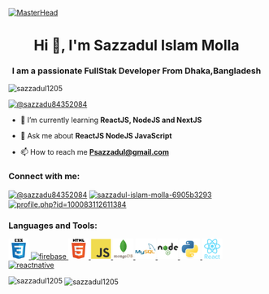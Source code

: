 [![MasterHead](https://i.ibb.co/VB0bKpD/banner0001.jpg)](https://rishavchanda.io)
<h1 align="center">Hi 👋, I'm Sazzadul Islam Molla</h1>
<h3 align="center">I am a passionate FullStak Developer From Dhaka,Bangladesh</h3>

<p align="left"> <img src="https://komarev.com/ghpvc/?username=sazzadul1205&label=Profile%20views&color=0e75b6&style=flat" alt="sazzadul1205" /> </p>
<p align="left"> <a href="https://twitter.com/@sazzadu84352084" target="blank"><img src="https://img.shields.io/twitter/follow/@sazzadu84352084?logo=twitter&style=for-the-badge" alt="@sazzadu84352084" /></a> </p>

- 🌱 I’m currently learning **ReactJS, NodeJS and NextJS**

- 💬 Ask me about **ReactJS NodeJS JavaScript**

- 📫 How to reach me **Psazzadul@gmail.com**

<h3 align="left">Connect with me:</h3>
<p align="left">
<a href="https://twitter.com/@sazzadu84352084" target="blank"><img align="center" src="https://raw.githubusercontent.com/rahuldkjain/github-profile-readme-generator/master/src/images/icons/Social/twitter.svg" alt="@sazzadu84352084" height="30" width="40" /></a>
<a href="https://linkedin.com/in/sazzadul-islam-molla-6905b3293" target="blank"><img align="center" src="https://raw.githubusercontent.com/rahuldkjain/github-profile-readme-generator/master/src/images/icons/Social/linked-in-alt.svg" alt="sazzadul-islam-molla-6905b3293" height="30" width="40" /></a>
<a href="https://fb.com/profile.php?id=100083112611384" target="blank"><img align="center" src="https://raw.githubusercontent.com/rahuldkjain/github-profile-readme-generator/master/src/images/icons/Social/facebook.svg" alt="profile.php?id=100083112611384" height="30" width="40" /></a>
</p>

<h3 align="left">Languages and Tools:</h3>
<p align="left"> <a href="https://www.w3schools.com/css/" target="_blank" rel="noreferrer"> <img src="https://raw.githubusercontent.com/devicons/devicon/master/icons/css3/css3-original-wordmark.svg" alt="css3" width="40" height="40"/> </a> <a href="https://firebase.google.com/" target="_blank" rel="noreferrer"> <img src="https://www.vectorlogo.zone/logos/firebase/firebase-icon.svg" alt="firebase" width="40" height="40"/> </a> <a href="https://www.w3.org/html/" target="_blank" rel="noreferrer"> <img src="https://raw.githubusercontent.com/devicons/devicon/master/icons/html5/html5-original-wordmark.svg" alt="html5" width="40" height="40"/> </a> <a href="https://developer.mozilla.org/en-US/docs/Web/JavaScript" target="_blank" rel="noreferrer"> <img src="https://raw.githubusercontent.com/devicons/devicon/master/icons/javascript/javascript-original.svg" alt="javascript" width="40" height="40"/> </a> <a href="https://www.mongodb.com/" target="_blank" rel="noreferrer"> <img src="https://raw.githubusercontent.com/devicons/devicon/master/icons/mongodb/mongodb-original-wordmark.svg" alt="mongodb" width="40" height="40"/> </a> <a href="https://www.mysql.com/" target="_blank" rel="noreferrer"> <img src="https://raw.githubusercontent.com/devicons/devicon/master/icons/mysql/mysql-original-wordmark.svg" alt="mysql" width="40" height="40"/> </a> <a href="https://nodejs.org" target="_blank" rel="noreferrer"> <img src="https://raw.githubusercontent.com/devicons/devicon/master/icons/nodejs/nodejs-original-wordmark.svg" alt="nodejs" width="40" height="40"/> </a> <a href="https://www.python.org" target="_blank" rel="noreferrer"> <img src="https://raw.githubusercontent.com/devicons/devicon/master/icons/python/python-original.svg" alt="python" width="40" height="40"/> </a> <a href="https://reactjs.org/" target="_blank" rel="noreferrer"> <img src="https://raw.githubusercontent.com/devicons/devicon/master/icons/react/react-original-wordmark.svg" alt="react" width="40" height="40"/> </a> <a href="https://reactnative.dev/" target="_blank" rel="noreferrer"> <img src="https://reactnative.dev/img/header_logo.svg" alt="reactnative" width="40" height="40"/> </a> </p>

<p><img align="left" src="https://github-readme-stats.vercel.app/api/top-langs?username=sazzadul1205&show_icons=true&locale=en&layout=compact" alt="sazzadul1205" /></p>

<p>&nbsp;<img align="center" src="https://github-readme-stats.vercel.app/api?username=sazzadul1205&show_icons=true&locale=en" alt="sazzadul1205" /></p>
